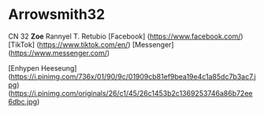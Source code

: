 # Arrowsmith32
CN 32 **Zoe** Rannyel T. Retubio
[Facebook] (https://www.facebook.com/)
[TikTok] (https://www.tiktok.com/en/)
[Messenger] (https://www.messenger.com/)

[Enhypen Heeseung] (https://i.pinimg.com/736x/01/90/9c/01909cb81ef9bea19e4c1a85dc7b3ac7.jpg) (https://i.pinimg.com/originals/26/c1/45/26c1453b2c1369253746a86b72ee6dbc.jpg)
